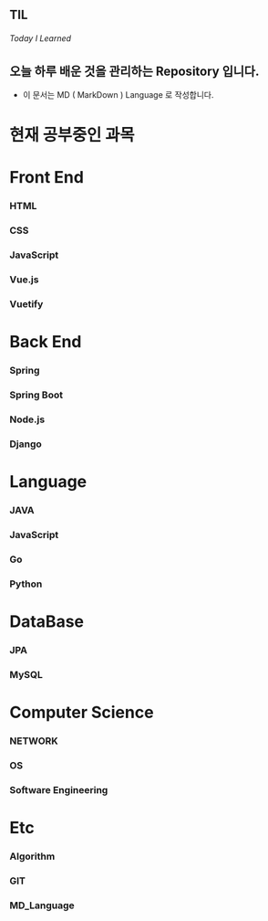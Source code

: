 ## TIL

###### Today I Learned

## 오늘 하루 배운 것을 관리하는 Repository 입니다.

- 이 문서는 MD ( MarkDown ) Language 로 작성합니다.

# 현재 공부중인 과목

# Front End

### HTML

### CSS

### JavaScript

### Vue.js

### Vuetify

# Back End

### Spring

### Spring Boot

### Node.js

### Django

# Language

### JAVA

### JavaScript

### Go

### Python

# DataBase

### JPA

### MySQL

# Computer Science

### NETWORK

### OS

### Software Engineering

# Etc

### Algorithm

### GIT

### MD_Language
